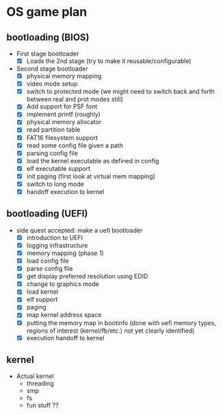 # OS game plan

## bootloading (BIOS)
- First stage bootloader
  - [x] Loads the 2nd stage (try to make it reusable/configurable)
- Second stage bootloader
  - [x] physical memory mapping
  - [x] video mode setup
  - [x] switch to protected mode (we might need to switch back and forth between real and prot modes still)
  - [x] Add support for PSF font
  - [x] implement printf (roughly)
  - [x] physical memory allocator
  - [x] read partition table
  - [x] FAT16 filesystem support
  - [x] read some config file given a path
  - [x] parsing config file
  - [x] load the kernel executable as defined in config
  - [x] elf executable support
  - [x] init paging (first look at virtual mem mapping)
  - [x] switch to long mode
  - [x] handoff execution to kernel

## bootloading (UEFI)
- side quest accepted: make a uefi bootloader
  - [x] introduction to UEFI
  - [x] logging infrastructure
  - [x] memory mapping (phase 1)
  - [x] load config file
  - [x] parse config file
  - [x] get display preferred resolution using EDID
  - [x] change to graphics mode
  - [x] load kernel
  - [x] elf support
  - [x] paging
  - [x] map kernel address space
  - [x] putting the memory map in bootinfo (done with uefi memory types, regions of interest (kernel/fb/etc.) not yet clearly identified)
  - [x] execution handoff to kernel

## kernel
- Actual kernel
  - threading
  - smp
  - fs
  - fun stuff ??

